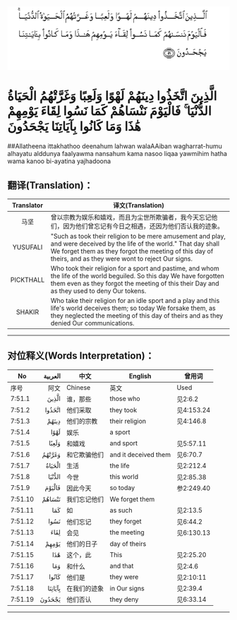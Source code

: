 ![007:051](images/007_051.gif)

# الَّذِينَ اتَّخَذُوا دِينَهُمْ لَهْوًا وَلَعِبًا وَغَرَّتْهُمُ الْحَيَاةُ الدُّنْيَا ۚ فَالْيَوْمَ نَنْسَاهُمْ كَمَا نَسُوا لِقَاءَ يَوْمِهِمْ هَٰذَا وَمَا كَانُوا بِآيَاتِنَا يَجْحَدُونَ 

##Allatheena ittakhathoo deenahum lahwan walaAAiban wagharrat-humu alhayatu alddunya faalyawma nansahum kama nasoo liqaa yawmihim hatha wama kanoo bi-ayatina yajhadoona 

## 翻译(Translation)：

| Translator | 译文(Translation)                                            |
| :--------: | ------------------------------------------------------------ |
|    马坚    | 曾以宗教为娱乐和嬉戏，而且为尘世所欺骗者，我今天忘记他们，因为他们曾忘记有今日之相遇，还因为他们否认我的迹象。 |
|  YUSUFALI  | "Such as took their religion to be mere amusement and play, and were deceived by the life of the world." That day shall We forget them as they forgot the meeting of this day of theirs, and as they were wont to reject Our signs. |
| PICKTHALL  | Who took their religion for a sport and pastime, and whom the life of the world beguiled. So this day We have forgotten them even as they forgot the meeting of this their Day and as they used to deny Our tokens. |
|   SHAKIR   | Who take their religion for an idle sport and a play and this life's world deceives them; so today We forsake them, as they neglected the meeting of this day of theirs and as they denied Our communications. |

---

## 对位释义(Words Interpretation)：

| No   | العربية | 中文    | English | 曾用词 |
| ---- | ------: | ------- | ------- | ------ |
| 序号 |    阿文 | Chinese | 英文    | Used   |
| 7:51.1  | الَّذِينَ   | 谁，那些     | those who            | 见2:6.2    |
| 7:51.2  | اتَّخَذُوا  | 他们采取     | they took            | 见4:153.24 |
| 7:51.3  | دِينَهُمْ   | 他们的宗教   | their religion       | 见4:146.8  |
| 7:51.4  | لَهْوًا    | 娱乐         | a sport              |            |
| 7:51.5  | وَلَعِبًا   | 和嬉戏       | and sport            | 见5:57.11  |
| 7:51.6  | وَغَرَّتْهُمُ  | 和它欺骗他们 | and it deceived them | 见6:70.7   |
| 7:51.7  | الْحَيَاةُ  | 生活         | the life             | 见2:212.4  |
| 7:51.8  | الدُّنْيَا  | 今世         | this world           | 见2:85.38  |
| 7:51.9  | فَالْيَوْمَ  | 因此今天     | so today             | 参2:249.40 |
| 7:51.10 | نَنْسَاهُمْ  | 我们忘记他们 | We forget them       |            |
| 7:51.11 | كَمَا     | 如           | as such              | 见2:13.5   |
| 7:51.12 | نَسُوا    | 他们忘记     | they forget          | 见6:44.2   |
| 7:51.13 | لِقَاءَ    | 会见         | the meeting          | 见6:130.13 |
| 7:51.14 | يَوْمِهِمْ   | 他们的日子   | day of theirs        |            |
| 7:51.15 | هَٰذَا     | 这个，此     | This                 | 见2:25.20  |
| 7:51.16 | وَمَا     | 和什么       | and that             | 见2:4.6    |
| 7:51.17 | كَانُوا   | 他们是       | they were            | 见2:10:11  |
| 7:51.18 | بِآيَاتِنَا | 在我们的迹象 | in Our signs         | 见2:39.4   |
| 7:51.19 | يَجْحَدُونَ  | 他们否认     | they deny            | 见6:33.14  |

---